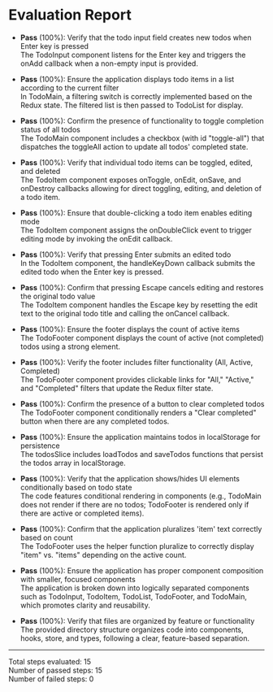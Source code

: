 # Evaluation Report

- **Pass** (100%): Verify that the todo input field creates new todos when Enter key is pressed  
  The TodoInput component listens for the Enter key and triggers the onAdd callback when a non-empty input is provided.

- **Pass** (100%): Ensure the application displays todo items in a list according to the current filter  
  In TodoMain, a filtering switch is correctly implemented based on the Redux state. The filtered list is then passed to TodoList for display.

- **Pass** (100%): Confirm the presence of functionality to toggle completion status of all todos  
  The TodoMain component includes a checkbox (with id "toggle-all") that dispatches the toggleAll action to update all todos' completed state.

- **Pass** (100%): Verify that individual todo items can be toggled, edited, and deleted  
  The TodoItem component exposes onToggle, onEdit, onSave, and onDestroy callbacks allowing for direct toggling, editing, and deletion of a todo item.

- **Pass** (100%): Ensure that double-clicking a todo item enables editing mode  
  The TodoItem component assigns the onDoubleClick event to trigger editing mode by invoking the onEdit callback.

- **Pass** (100%): Verify that pressing Enter submits an edited todo  
  In the TodoItem component, the handleKeyDown callback submits the edited todo when the Enter key is pressed.

- **Pass** (100%): Confirm that pressing Escape cancels editing and restores the original todo value  
  The TodoItem component handles the Escape key by resetting the edit text to the original todo title and calling the onCancel callback.

- **Pass** (100%): Ensure the footer displays the count of active items  
  The TodoFooter component displays the count of active (not completed) todos using a strong element.

- **Pass** (100%): Verify the footer includes filter functionality (All, Active, Completed)  
  The TodoFooter component provides clickable links for "All," "Active," and "Completed" filters that update the Redux filter state.

- **Pass** (100%): Confirm the presence of a button to clear completed todos  
  The TodoFooter component conditionally renders a "Clear completed" button when there are any completed todos.

- **Pass** (100%): Ensure the application maintains todos in localStorage for persistence  
  The todosSlice includes loadTodos and saveTodos functions that persist the todos array in localStorage.

- **Pass** (100%): Verify that the application shows/hides UI elements conditionally based on todo state  
  The code features conditional rendering in components (e.g., TodoMain does not render if there are no todos; TodoFooter is rendered only if there are active or completed items).

- **Pass** (100%): Confirm that the application pluralizes 'item' text correctly based on count  
  The TodoFooter uses the helper function pluralize to correctly display "item" vs. "items" depending on the active count.

- **Pass** (100%): Ensure the application has proper component composition with smaller, focused components  
  The application is broken down into logically separated components such as TodoInput, TodoItem, TodoList, TodoFooter, and TodoMain, which promotes clarity and reusability.

- **Pass** (100%): Verify that files are organized by feature or functionality  
  The provided directory structure organizes code into components, hooks, store, and types, following a clear, feature-based separation.

---

Total steps evaluated: 15  
Number of passed steps: 15  
Number of failed steps: 0
